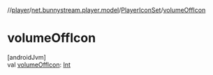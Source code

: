 //[player](../../../index.md)/[net.bunnystream.player.model](../index.md)/[PlayerIconSet](index.md)/[volumeOffIcon](volume-off-icon.md)

# volumeOffIcon

[androidJvm]\
val [volumeOffIcon](volume-off-icon.md): [Int](https://kotlinlang.org/api/latest/jvm/stdlib/kotlin/-int/index.html)
